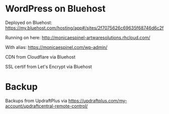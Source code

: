 
WordPress on Bluehost
======================

Deployed on Bluehost: https://my.bluehost.com/hosting/app#/sites/2f7075626c69635f68746d6c2f

Running on here: http://monicaespinel-artwaresolutions.rhcloud.com/

With alias: https://monicaespinel.com/wp-admin/

CDN from Cloudflare via Bluehost

SSL certif from Let's Encrypt via Bluehost

Backup
=======================

Backups from UpdraftPlus via https://updraftplus.com/my-account/updraftcentral-remote-control/
